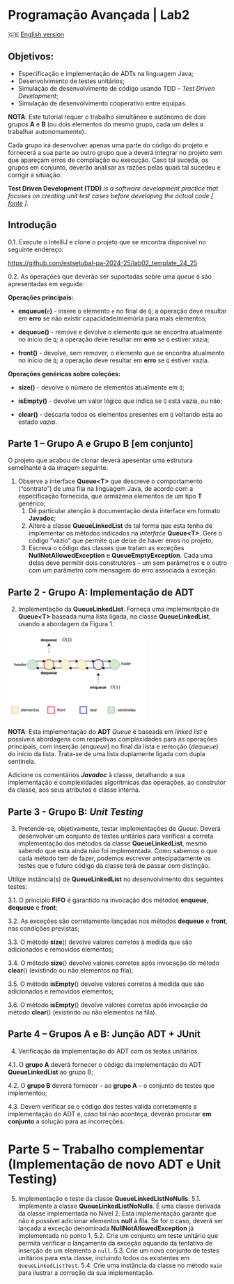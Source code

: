 # Programação Avançada | Lab2

:gb: [English version](README_EN.md)

## Objetivos:

-   Especificação e implementação de ADTs na linguagem Java;
-   Desenvolvimento de testes unitários;
-   Simulação de desenvolvimento de código usando TDD – *Test Driven Development*;
-   Simulação de desenvolvimento cooperativo entre equipas.


**NOTA**: Este tutorial requer o trabalho simultâneo e autónomo de dois grupos **A** e **B** (ou dois elementos do mesmo grupo, cada um deles a trabalhar autonomamente).


Cada grupo irá desenvolver apenas uma parte do código do projeto e fornecerá a sua parte ao outro grupo que a deverá integrar no projeto sem que apareçam erros de compilação ou execução. Caso tal suceda, os grupos em conjunto, deverão analisar as razões pelas quais tal sucedeu e corrigir a situação.

**Test Driven Development (TDD)** *is a software development practice that focuses on creating unit test cases before developing the actual code
[* [*fonte*](https://www.browserstack.com/guide/what-is-test-driven-development#:~:text=In%20layman's%20terms%2C%20Test%20Driven,unit%20test%20creation%2C%20and%20refactoring.) *].*

## Introdução

0.1. Execute o IntelliJ e clone o projeto que se encontra disponível no seguinte endereço:

<https://github.com/estsetubal-pa-2024-25/lab02_template_24_25>

0.2. As operações que deverão ser suportadas sobre uma *queue* `Q` são apresentadas em seguida:

**Operações principais:**
-   **enqueue(**`e`**)** - insere o elemento `e` no final de `Q`; a operação deve resultar em **erro** se não existir capacidade/memória para mais elementos;
  
-   **dequeue()** - remove e devolve o elemento que se encontra atualmente no início de `Q`; a operação deve resultar em **erro** se `Q` estiver vazia;
  
-   **front()** - devolve, sem remover, o elemento que se encontra atualmente no início de `Q`; a operação deve resultar em **erro** se `Q` estiver vazia.

**Operações genéricas sobre coleções:**
-   **size()** - devolve o número de elementos atualmente em `Q`;

-   **isEmpty()** - devolve um valor lógico que indica se `Q` está vazia, ou não;

-   **clear()** - descarta todos os elementos presentes em `Q` voltando esta ao estado *vazia*.

## Parte 1 – Grupo A e Grupo B [em conjunto]

O projeto que acabou de clonar deverá apesentar uma estrutura semelhante à da imagem seguinte.

[](images/pic01.png)

1.  Observe a interface **Queue\<T\>** que descreve o comportamento (“contrato”) de uma fila na linguagem Java, de acordo com a especificação fornecida, que armazena elementos de um tipo **T** genérico;
    1.  Dê particular atenção à documentação desta interface em formato **Javadoc**;
    2.  Altere a classe **QueueLinkedList** de tal forma que esta tenha de implementar os métodos indicados na *interface* **Queue\<T\>**. Gere o código “vazio” que permite que deixe de haver erros no projeto;
    3.  Escreva o código das classes que tratam as exceções **NullNotAllowedException** e **QueueEmptyException**. Cada uma delas deve permitir dois construtores – um sem parâmetros e o outro com um parâmetro com mensagem do erro associada à exceção.

## Parte 2 - Grupo A: Implementação de ADT
2. Implementação da **QueueLinkedList**.
Forneça uma implementação de **Queue\<T\>** baseada numa lista ligada, na classe **QueueLinkedList**, usando a abordagem da Figura 1.

![](images/pic02.png)

**NOTA**: Esta implementação do **ADT** *Queue* é baseada em *linked list* e possíveis abordagens com respetivas complexidades para as operações principais, com inserção (*enqueue*) no final da lista e remoção (*dequeue*) do início da lista. Trata-se de uma lista duplamente ligada com dupla sentinela.

Adicione os comentários **_Javadoc_** à classe, detalhando a sua implementação e complexidades algorítmicas das operações, ao construtor da classe, aos seus atributos e classe interna.

## Parte 3 - Grupo B: *Unit Testing*
3. Pretende-se, objetivamente, testar implementações de *Queue*. Deverá desenvolver um conjunto de testes unitários para verificar a correta implementação dos métodos da classe **QueueLinkedList**, mesmo sabendo que esta ainda não foi implementada. Como sabemos o que cada método tem de fazer, podemos escrever antecipadamente os testes que o futuro código da classe terá de passar com distinção.

Utilize instância(s) de **QueueLinkedList<Integer>** no desenvolvimento dos seguintes testes:

3.1. O princípio **FIFO** é garantido na invocação dos métodos **enqueue**, **dequeue** e **front**;

3.2. As exceções são corretamente lançadas nos métodos **dequeue** e **front**, nas condições previstas;

3.3. O método **size**() devolve valores corretos à medida que são adicionados e removidos elementos;

3.4. O método **size**() devolve valores corretos após invocação do método **clear**() (existindo ou não elementos na fila);

3.5. O método **isEmpty**() devolve valores corretos à medida que são adicionados e removidos elementos;

3.6. O método **isEmpty**() devolve valores corretos após invocação do método **clear**() (existindo ou não elementos na fila).

## Parte 4 – Grupos A e B: Junção ADT + JUnit

4. Verificação da implementação do ADT com os testes unitários.

4.1. O **grupo A** deverá fornecer o código da implementação do ADT **QueueLinkedList** ao grupo B;

4.2. O **grupo B** deverá fornecer – ao **grupo A** – o conjunto de testes que implementou;

4.3. Devem verificar se o código dos testes valida corretamente a implementação do ADT e, caso tal não aconteça, deverão procurar **em conjunto** a solução para as incorreções.

# Parte 5 – Trabalho complementar (Implementação de novo ADT e Unit Testing)

5. Implementação e teste da classe **QueueLinkedListNoNulls**.
5.1. Implemente a classe **QueueLinkedListNoNulls**. É uma classe derivada da classe implementada no Nível 2. Esta implementação garante que não é possível adicionar elementos **null** à fila. Se for o caso, deverá ser lançada a exceção denominada **NullNotAllowedException** já implementada no ponto 1.
5.2. Crie um conjunto um teste unitário que permita verificar o lançamento da exceção aquando da tentativa de inserção de um elemento a `null`.
5.3. Crie um novo conjunto de testes unitários para esta classe, incluindo todos os existentes em `QueueLinkedListTest`.
5.4. Crie uma instância da classe no método `main` para ilustrar a correção da sua implementação.
